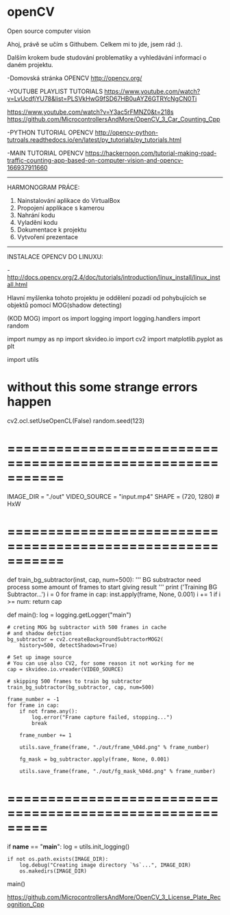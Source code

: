 # openCV
Open source computer vision

Ahoj, právě se učím s Githubem.
    Celkem mi to jde, jsem rád :).
    
Dalším krokem bude studování problematiky a vyhledávání informací o daném projektu.

-Domovská stránka OPENCV
http://opencv.org/

-YOUTUBE PLAYLIST TUTORIALS
https://www.youtube.com/watch?v=LvUcdfjYU78&list=PLSVkHwG9fSD67HB0uAYZ6GTRYcNgCN0Ti

https://www.youtube.com/watch?v=Y3ac5rFMNZ0&t=218s
https://github.com/MicrocontrollersAndMore/OpenCV_3_Car_Counting_Cpp






-PYTHON TUTORIAL OPENCV 
http://opencv-python-tutroals.readthedocs.io/en/latest/py_tutorials/py_tutorials.html

-MAIN TUTORIAL OPENCV
https://hackernoon.com/tutorial-making-road-traffic-counting-app-based-on-computer-vision-and-opencv-166937911660

_________________________________________________________________________________________________________________
HARMONOGRAM PRÁCE:   
1) Nainstalování aplikace do VirtualBox
2) Propojení applikace s kamerou
3) Nahrání kodu
4) Vyladění kodu
5) Dokumentace k projektu
6) Vytvoření prezentace
_________________________________________________________________________________________________________________

INSTALACE OPENCV DO LINUXU:

-http://docs.opencv.org/2.4/doc/tutorials/introduction/linux_install/linux_install.html


Hlavní myšlenka tohoto projektu je oddělení pozadí od pohybujících se objektů pomocí MOG(shadow detecting)


(KOD MOG)
import os
import logging
import logging.handlers
import random

import numpy as np
import skvideo.io
import cv2
import matplotlib.pyplot as plt

import utils
# without this some strange errors happen
cv2.ocl.setUseOpenCL(False)
random.seed(123)

# ===========================================================
IMAGE_DIR = "./out"
VIDEO_SOURCE = "input.mp4"
SHAPE = (720, 1280)  # HxW
# ===========================================================


def train_bg_subtractor(inst, cap, num=500):
    '''
        BG substractor need process some amount of frames to start giving result
    '''
    print ('Training BG Subtractor...')
    i = 0
    for frame in cap:
        inst.apply(frame, None, 0.001)
        i += 1
        if i >= num:
            return cap


def main():
    log = logging.getLogger("main")

    # creting MOG bg subtractor with 500 frames in cache
    # and shadow detction
    bg_subtractor = cv2.createBackgroundSubtractorMOG2(
        history=500, detectShadows=True)

    # Set up image source
    # You can use also CV2, for some reason it not working for me
    cap = skvideo.io.vreader(VIDEO_SOURCE)

    # skipping 500 frames to train bg subtractor
    train_bg_subtractor(bg_subtractor, cap, num=500)

    frame_number = -1
    for frame in cap:
        if not frame.any():
            log.error("Frame capture failed, stopping...")
            break

        frame_number += 1

        utils.save_frame(frame, "./out/frame_%04d.png" % frame_number)

        fg_mask = bg_subtractor.apply(frame, None, 0.001)
        
        utils.save_frame(frame, "./out/fg_mask_%04d.png" % frame_number)

# =========================================================

if __name__ == "__main__":
    log = utils.init_logging()

    if not os.path.exists(IMAGE_DIR):
        log.debug("Creating image directory `%s`...", IMAGE_DIR)
        os.makedirs(IMAGE_DIR)

main()



https://github.com/MicrocontrollersAndMore/OpenCV_3_License_Plate_Recognition_Cpp
